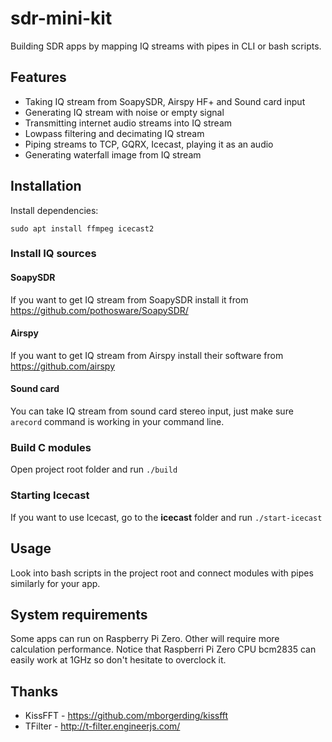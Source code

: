 # sdr-mini-kit
 Building SDR apps by mapping IQ streams with pipes in CLI or bash scripts. 
 
## Features
* Taking IQ stream from SoapySDR, Airspy HF+ and Sound card input
* Generating IQ stream with noise or empty signal
* Transmitting internet audio streams into IQ stream
* Lowpass filtering and decimating IQ stream
* Piping streams to TCP, GQRX, Icecast, playing it as an audio
* Generating waterfall image from IQ stream

## Installation
Install dependencies:
```
sudo apt install ffmpeg icecast2
```
### Install IQ sources
#### SoapySDR
If you want to get IQ stream from SoapySDR install it from https://github.com/pothosware/SoapySDR/

#### Airspy
If you want to get IQ stream from Airspy install their software from https://github.com/airspy

#### Sound card
You can take IQ stream from sound card stereo input, just make sure ```arecord``` command is working in your command line.

### Build C modules
Open project root folder and run ```./build```

### Starting Icecast
If you want to use Icecast, go to the **icecast** folder and run ```./start-icecast```

## Usage
Look into bash scripts in the project root and connect modules with pipes similarly for your app.

## System requirements
Some apps can run on Raspberry Pi Zero. Other will require more calculation performance. Notice that Raspberri Pi Zero CPU bcm2835 can easily work at 1GHz so don't hesitate to overclock it.

## Thanks
* KissFFT - https://github.com/mborgerding/kissfft
* TFilter - http://t-filter.engineerjs.com/
